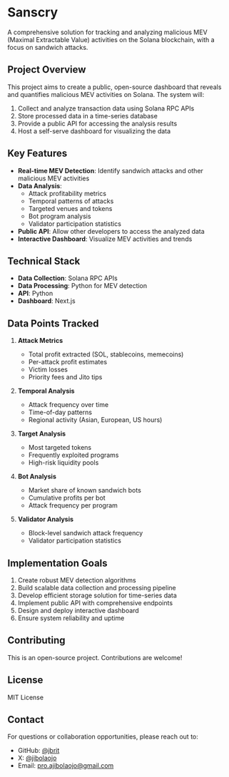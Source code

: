 # Sanscry

A comprehensive solution for tracking and analyzing malicious MEV (Maximal Extractable Value) activities on the Solana blockchain, with a focus on sandwich attacks.

## Project Overview

This project aims to create a public, open-source dashboard that reveals and quantifies malicious MEV activities on Solana. The system will:

1. Collect and analyze transaction data using Solana RPC APIs
2. Store processed data in a time-series database
3. Provide a public API for accessing the analysis results
4. Host a self-serve dashboard for visualizing the data

## Key Features

- **Real-time MEV Detection**: Identify sandwich attacks and other malicious MEV activities
- **Data Analysis**:
  - Attack profitability metrics
  - Temporal patterns of attacks
  - Targeted venues and tokens
  - Bot program analysis
  - Validator participation statistics
- **Public API**: Allow other developers to access the analyzed data
- **Interactive Dashboard**: Visualize MEV activities and trends

## Technical Stack

- **Data Collection**: Solana RPC APIs
- **Data Processing**: Python for MEV detection
- **API**: Python
- **Dashboard**: Next.js

## Data Points Tracked

1. **Attack Metrics**
   - Total profit extracted (SOL, stablecoins, memecoins)
   - Per-attack profit estimates
   - Victim losses
   - Priority fees and Jito tips

2. **Temporal Analysis**
   - Attack frequency over time
   - Time-of-day patterns
   - Regional activity (Asian, European, US hours)

3. **Target Analysis**
   - Most targeted tokens
   - Frequently exploited programs
   - High-risk liquidity pools

4. **Bot Analysis**
   - Market share of known sandwich bots
   - Cumulative profits per bot
   - Attack frequency per program

5. **Validator Analysis**
   - Block-level sandwich attack frequency
   - Validator participation statistics

## Implementation Goals

1. Create robust MEV detection algorithms
2. Build scalable data collection and processing pipeline
3. Develop efficient storage solution for time-series data
4. Implement public API with comprehensive endpoints
5. Design and deploy interactive dashboard
6. Ensure system reliability and uptime

## Contributing

This is an open-source project. Contributions are welcome!

## License

MIT License

## Contact

For questions or collaboration opportunities, please reach out to:

- GitHub: [@jbrit](https://github.com/jbrit)
- X: [@jibolaojo](https://x.com/jibolaojo)
- Email: pro.ajibolaojo@gmail.com